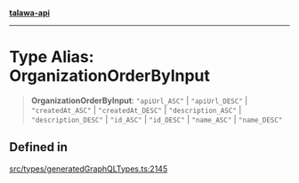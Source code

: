 [**talawa-api**](../../../README.md)

***

# Type Alias: OrganizationOrderByInput

> **OrganizationOrderByInput**: `"apiUrl_ASC"` \| `"apiUrl_DESC"` \| `"createdAt_ASC"` \| `"createdAt_DESC"` \| `"description_ASC"` \| `"description_DESC"` \| `"id_ASC"` \| `"id_DESC"` \| `"name_ASC"` \| `"name_DESC"`

## Defined in

[src/types/generatedGraphQLTypes.ts:2145](https://github.com/Suyash878/talawa-api/blob/e4413cec641a837926071678fed3c7f67234e31e/src/types/generatedGraphQLTypes.ts#L2145)
